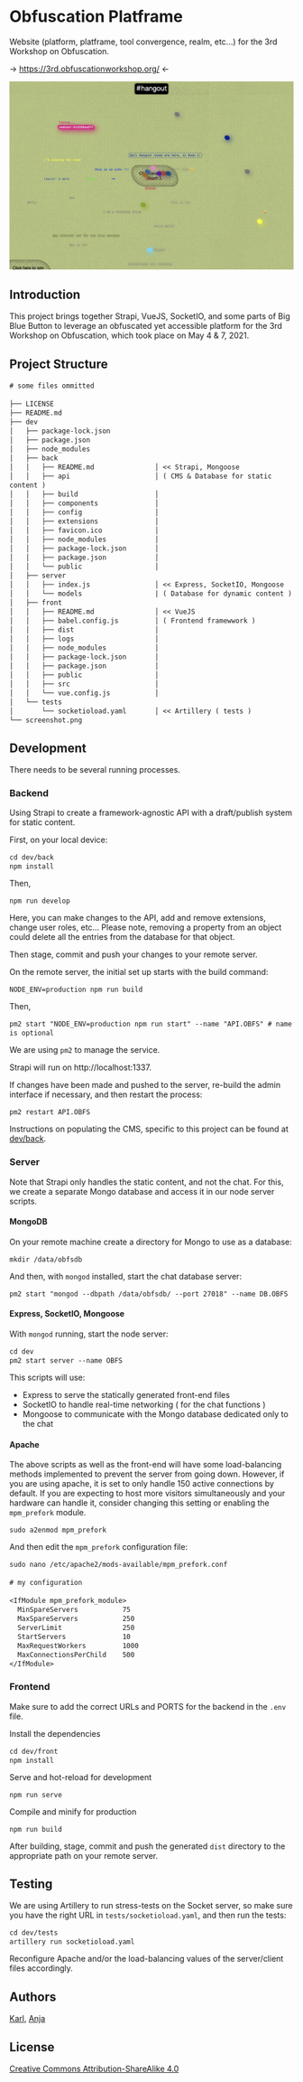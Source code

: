 # Obfuscation Platframe

Website (platform, platframe, tool convergence, realm, etc...) for the 3rd Workshop on Obfuscation.

-> https://3rd.obfuscationworkshop.org/ <-

![](screenshot.png)
## Introduction

This project brings together Strapi, VueJS, SocketIO, and some parts of Big Blue Button to leverage an obfuscated yet accessible platform for the 3rd Workshop on Obfuscation, which took place on May 4 & 7, 2021.

## Project Structure

```
# some files ommitted

├── LICENSE
├── README.md
├── dev
│   ├── package-lock.json
│   ├── package.json
│   ├── node_modules
│   ├── back
│   │   ├── README.md               │ << Strapi, Mongoose 
│   │   ├── api                     │ ( CMS & Database for static content )
│   │   ├── build                   │ 
│   │   ├── components              │
│   │   ├── config                  │
│   │   ├── extensions              │
│   │   ├── favicon.ico             │
│   │   ├── node_modules            │
│   │   ├── package-lock.json       │
│   │   ├── package.json            │
│   │   └── public                  │
│   ├── server
│   │   ├── index.js                │ << Express, SocketIO, Mongoose
│   │   └── models                  | ( Database for dynamic content )
│   ├── front                       
│   │   ├── README.md               │ << VueJS
│   │   ├── babel.config.js         │ ( Frontend framewwork )
│   │   ├── dist                    │
│   │   ├── logs                    │
│   │   ├── node_modules            │
│   │   ├── package-lock.json       │
│   │   ├── package.json            │
│   │   ├── public                  │
│   │   ├── src                     │
│   │   └── vue.config.js           │
│   └── tests
│       └── socketioload.yaml       │ << Artillery ( tests ) 
└── screenshot.png
```
## Development

There needs to be several running processes.

### Backend

Using Strapi to create a framework-agnostic API with a draft/publish system for static content.

First, on your local device:
```
cd dev/back
npm install
```
Then, 
```
npm run develop
```

Here, you can make changes to the API, add and remove extensions, change user roles, etc... Please note, removing a property from an object could delete all the entries from the database for that object.

Then stage, commit and push your changes to your remote server.

On the remote server, the initial set up starts with the build command:
```
NODE_ENV=production npm run build
```
Then,
```
pm2 start "NODE_ENV=production npm run start" --name "API.OBFS" # name is optional
```

We are using `pm2` to manage the service. 

Strapi will run on http://localhost:1337.

If changes have been made and pushed to the server, re-build the admin interface if necessary, and then restart the process:
```
pm2 restart API.OBFS
```

Instructions on populating the CMS, specific to this project can be found at [dev/back](dev/back).

### Server

Note that Strapi only handles the static content, and not the chat. For this, we create a separate Mongo database and access it in our node server scripts.

#### MongoDB

On your remote machine create a directory for Mongo to use as a database:
```
mkdir /data/obfsdb
```
And then, with `mongod` installed, start the chat database server:
```
pm2 start "mongod --dbpath /data/obfsdb/ --port 27018" --name DB.OBFS
```

#### Express, SocketIO, Mongoose

With `mongod` running, start the node server:
```
cd dev
pm2 start server --name OBFS
```

This scripts will use:
- Express to serve the statically generated front-end files
- SocketIO to handle real-time networking ( for the chat functions )
- Mongoose to communicate with the Mongo database dedicated only to the chat

#### Apache

The above scripts as well as the front-end will have some load-balancing methods implemented to prevent the server from going down. However, if you are using apache, it is set to only handle 150 active connections by default. If you are expecting to host more visitors simultaneously and your hardware can handle it, consider changing this setting or enabling the `mpm_prefork` module.

```
sudo a2enmod mpm_prefork
```
And then edit the `mpm_prefork` configuration file:
```
sudo nano /etc/apache2/mods-available/mpm_prefork.conf

# my configuration

<IfModule mpm_prefork_module>
  MinSpareServers           75
  MaxSpareServers           250
  ServerLimit               250
  StartServers              10
  MaxRequestWorkers         1000
  MaxConnectionsPerChild    500
</IfModule>
```


### Frontend

Make sure to add the correct URLs and PORTS for the backend in the `.env` file.

Install the dependencies
```
cd dev/front
npm install
```

Serve and hot-reload for development
```
npm run serve
```

Compile and minify for production
```
npm run build
```

After building, stage, commit and push the generated `dist` directory to the appropriate path on your remote server.

## Testing

We are using Artillery to run stress-tests on the Socket server, so make sure you have the right URL in `tests/socketioload.yaml`, and then run the tests:

```
cd dev/tests
artillery run socketioload.yaml 
```

Reconfigure Apache and/or the load-balancing values of the server/client files accordingly.

## Authors

[Karl](https://moubarak.eu), [Anja](https://anjagroten.info/)

## License 

[Creative Commons Attribution-ShareAlike 4.0](LICENSE)




